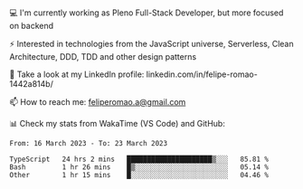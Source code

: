 💻 I'm currently working as Pleno Full-Stack Developer, but more focused on backend

⚡ Interested in technologies from the JavaScript universe, Serverless, Clean Architecture, DDD, TDD and other design patterns

👥 Take a look at my LinkedIn profile: linkedin.com/in/felipe-romao-1442a814b/

📫 How to reach me: feliperomao.a@gmail.com

📊 Check my stats from WakaTime (VS Code) and GitHub:

<!--START_SECTION:waka-->

```text
From: 16 March 2023 - To: 23 March 2023

TypeScript   24 hrs 2 mins   █████████████████████▒░░░   85.81 %
Bash         1 hr 26 mins    █▒░░░░░░░░░░░░░░░░░░░░░░░   05.14 %
Other        1 hr 15 mins    █░░░░░░░░░░░░░░░░░░░░░░░░   04.46 %
```

<!--END_SECTION:waka-->
